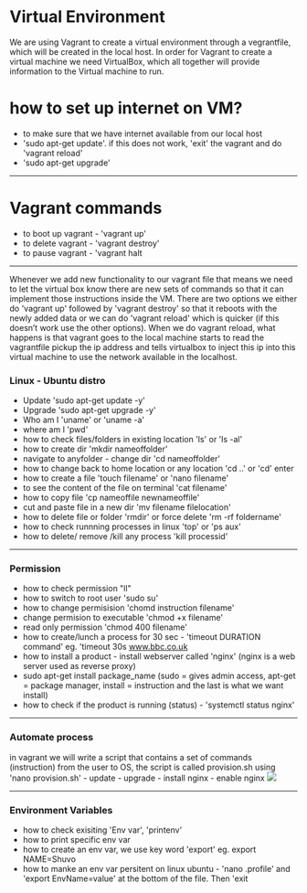 # Virtual Environment
We are using Vagrant to create a virtual environment through a vegrantfile, which will be created in the local host. In order for Vagrant to create a virtual machine we need VirtualBox, which all together will provide information to the Virtual machine to run.

# how to set up internet on VM?

- to make sure that we have internet available from our local host
- 'sudo apt-get update'. if this does not work, 'exit' the vagrant and do 'vagrant reload'
- 'sudo apt-get upgrade'

---

# Vagrant commands
- to boot up vagrant - 'vagrant up'
- to delete vagrant - 'vagrant destroy'
- to pause vagrant - 'vagrant halt


---

Whenever we add new functionality to our vagrant file that means we need to let the virtual box know there are new sets of commands so that it can implement those instructions inside the VM. There are two options we either do 'vagrant up' followed by 'vagrant destroy' so that it reboots with the newly added data or we can do 'vagrant reload' which is quicker (if this doesn’t work use the other options). When we do vagrant reload, what happens is that vagrant goes to the local machine starts to read the vagrantfile pickup the ip address and tells virtualbox to inject this ip into this virtual machine to use the network available in the localhost.



### Linux - Ubuntu distro
- Update 'sudo apt-get update -y'
- Upgrade 'sudo apt-get upgrade -y'
- Who am I 'uname' or 'uname -a'
- where am I 'pwd'
- how to check files/folders in existing location 'ls' or 'ls -al'
- how to create dir 'mkdir nameoffolder'
- navigate to anyfolder - change dir 'cd nameoffolder'
- how to change back to home location or any location 'cd ..' or 'cd' enter
- how to create a file 'touch filename' or 'nano filename'
- to see the content of the file on terminal 'cat filename'
- how to copy file 'cp nameoffile newnameoffile'
- cut and paste file in a new dir 'mv filename filelocation'
- how to delete file or folder 'rmdir' or force delete 'rm -rf foldername'
- how to check runnning processes in linux 'top' or 'ps aux'
- how to delete/ remove /kill any process 'kill processid'

---

### Permission 
- how to check permission "ll"
- how to switch to root user 'sudo su'
- how to change permisision 'chomd instruction filename'
- change permision to executable 'chmod +x filename'
- read only permission 'chmod 400 filename'
- how to create/lunch a process for 30 sec - 'timeout DURATION command' eg. 'timeout 30s www.bbc.co.uk
- how to install a product - install webserver called 'nginx' (nginx is a web server used as reverse proxy)
- sudo apt-get install package_name (sudo = gives admin access, apt-get = package manager, install = instruction and the last is what we want install)
- how to check if the product is running (status) - 'systemctl status nginx'

---

### Automate process
in vagrant we will write a script that contains a set of commands (instruction) from the user to OS, the script is called provision.sh using 'nano provision.sh' - update - upgrade - install nginx - enable nginx 
![](images/nano_provision.sh.jpeg)

---

### Environment Variables
- how to check exisiting 'Env var', 'printenv'
- how to print specific env var
- how to create an env var, we use key word 'export' eg. export NAME=Shuvo
- how to manke an env var persitent on linux ubuntu - 'nano .profile' and 'export EnvName=value' at the bottom of the file. Then 'exit
